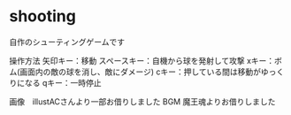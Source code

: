 # shooting
自作のシューティングゲームです

操作方法
矢印キー：移動
スペースキー：自機から球を発射して攻撃
xキー：ボム(画面内の敵の球を消し、敵にダメージ)
cキー：押している間は移動がゆっくりになる
qキー：一時停止


画像　illustACさんより一部お借りしました
BGM 魔王魂よりお借りしました
